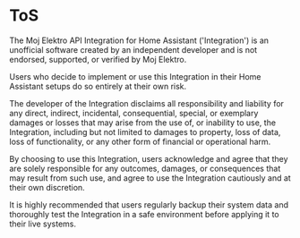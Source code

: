 # ToS

The Moj Elektro API Integration for Home Assistant ('Integration') is an unofficial software created by an independent developer and is not endorsed, supported, or verified by Moj Elektro.

Users who decide to implement or use this Integration in their Home Assistant setups do so entirely at their own risk.

The developer of the Integration disclaims all responsibility and liability for any direct, indirect, incidental, consequential, special, or exemplary damages or losses that may arise from the use of, or inability to use, the Integration, including but not limited to damages to property, loss of data, loss of functionality, or any other form of financial or operational harm.

By choosing to use this Integration, users acknowledge and agree that they are solely responsible for any outcomes, damages, or consequences that may result from such use, and agree to use the Integration cautiously and at their own discretion.

It is highly recommended that users regularly backup their system data and thoroughly test the Integration in a safe environment before applying it to their live systems.
